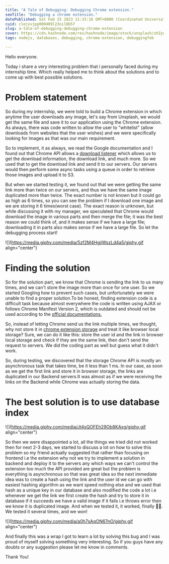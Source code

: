 ```yaml
---
title: "A Tale of Debugging: Debugging Chrome extension."
seoTitle: "Debugging a chrome extension."
datePublished: Sat Feb 25 2023 11:33:16 GMT+0000 (Coordinated Universal Time)
cuid: clejvvjpp000409l23oil8b57
slug: a-tale-of-debugging-debugging-chrome-extension
cover: https://cdn.hashnode.com/res/hashnode/image/stock/unsplash/zhZydTyNMPg/upload/da979b93a46f9b24b65b39dd617672fd.jpeg
tags: nodejs, databases, debugging, chrome-extension, debuggingfeb

---
```


Hello everyone.

Today i share a very interesting problem that i personally faced during my internship time. Which really helped me to think about the solutions and to come up with best possible solutions.

# Problem statement

So during my internship, we were told to build a Chrome extension in which anytime the user downloads any image, let's say from Unsplash, we would get the same file and save it to our application using the Chrome extension. As always, there was code written to allow the user to "whitelist" (allow downloads from websites that the user wishes) and we were specifically looking for images as that was our main requirement.

So to implement, it as always, we read the Google documentation and I found out that Chrome API allows a [download listener](https://developer.chrome.com/docs/extensions/reference/downloads/#type-DownloadItem) which allows us to get the download information, the download link, and much more. So we used that to get the download link and send it to our servers. Our servers would then perform some async tasks using a queue in order to retrieve those images and upload it to S3.

But when we started testing it, we found out that we were getting the same link more than twice on our servers, and thus we have the same image duplicated more than twice. The exact number is not known but it could go as high as 6 times, so you can see the problem if I download one image and we are storing it 6 times(worst case). The exact reason is unknown, but while discussing it with my manager, we speculated that Chrome would download the image in various parts and then merge the file; it was the best reason we could think of, and it makes sense if we have a large file; downloading it in parts also makes sense if we have a large file. So let the debugging process start!

![](https://media.giphy.com/media/5zf2M4HgjjWszLd4a5/giphy.gif align="center")

# Finding the solution

So for the solution part, we know that Chrome is sending the link to us many times, and we can't store the image more than once for one user. So we started Googling how to prevent such cases, but unfortunately we were unable to find a proper solution.To be honest, finding extension code is a difficult task because almost everywhere the code is written using AJAX or follows Chrome Manifest Version 2, which is outdated and should not be used according to the [official documentations.](https://developer.chrome.com/docs/extensions/mv3/mv2-sunset/)

So, instead of letting Chrome send us the link multiple times, we thought, why not store it in [chrome extension storage](https://developer.chrome.com/docs/extensions/reference/storage/) and treat it like browser local storage? Sure, we can do it like this: store the user id and the link in browser local storage and check if they are the same link, then don't send the request to servers. We did the coding part as well but guess what it didn't work.

So, during testing, we discovered that the storage Chrome API is mostly an asynchronous task that takes time, be it less than 1 ms. In our case, as soon as we get the first link and store it in browser storage, the links are duplicated in our Backend servers.It was almost as if we were receiving the links on the Backend while Chrome was actually storing the data.

# The best solution is to use database index

![](https://media.giphy.com/media/Jt4sQOFEh29Ob8KAxg/giphy.gif align="center")

So then we were disappointed a lot, all the things we tried did not worked then for next 2-3 days, we started to discuss a lot on how to solve this problem so my friend actually suggested that rather than focusing on frontend i.e the extension why not we try to implement a solution in backend and deploy it to the servers any which ways we can't control the extension too much the API provided are great but the problem is everything is asynchronous so that was great idea so the next immediate idea was to create a hash using the link and the user id we can go with easiest hashing algorithm as we want speed nothing else and we used that hash as a unique key in our database and also modified the code a lot i.e whenever we get the link we first create the hash and try to store it in database if it succeeds we have a valid image if it fails i.e throws error then we know it is duplicated image. And when we tested it, it worked, finally 🥳🥳. We tested it several times, and we won!

![](https://media.giphy.com/media/a0h7sAqON67nO/giphy.gif align="center")

And finally this was a wrap I got to learn a lot by solving this bug and I was proud of myself solving something very interesting. So if you guys have any doubts or any suggestion please let me know in comments.

Thank You!